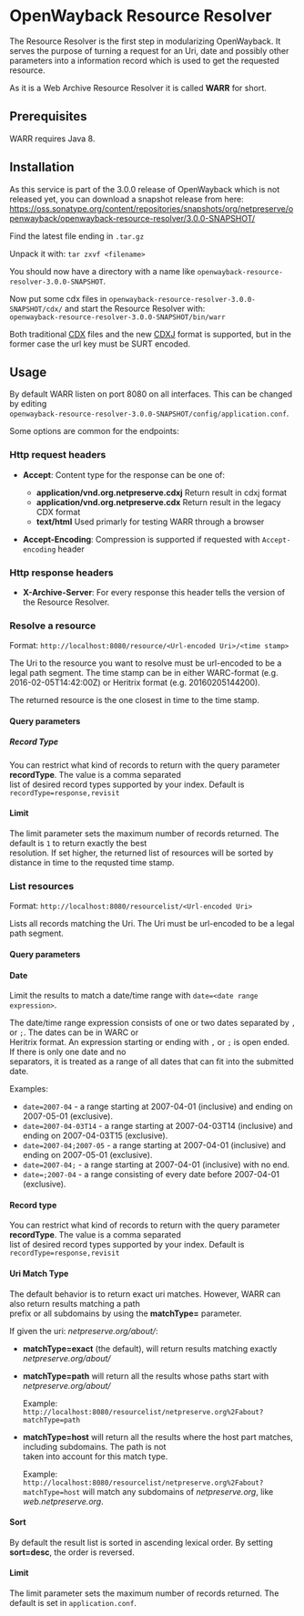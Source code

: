 # OpenWayback Resource Resolver

The Resource Resolver is the first step in modularizing OpenWayback. It serves the purpose of turning a request for an
Uri, date and possibly other parameters into a information record which is used to get the requested resource.

As it is a Web Archive Resource Resolver it is called **WARR** for short.

## Prerequisites

WARR requires Java 8.

## Installation

As this service is part of the 3.0.0 release of OpenWayback which is not released yet, you can download a snapshot
release from here:
https://oss.sonatype.org/content/repositories/snapshots/org/netpreserve/openwayback/openwayback-resource-resolver/3.0.0-SNAPSHOT/

Find the latest file ending in `.tar.gz`

Unpack it with: `tar zxvf <filename>`

You should now have a directory with a name like `openwayback-resource-resolver-3.0.0-SNAPSHOT`.

Now put some cdx files in `openwayback-resource-resolver-3.0.0-SNAPSHOT/cdx/` and start the Resource Resolver with:  
`openwayback-resource-resolver-3.0.0-SNAPSHOT/bin/warr`

Both traditional [CDX](http://iipc.github.io/warc-specifications/specifications/cdx-format/cdx-2015/) files and the new [CDXJ](http://iipc.github.io/warc-specifications/specifications/cdx-format/openwayback-cdxj/) format is supported, but in the former case the url key must be SURT encoded.

## Usage

By default WARR listen on port 8080 on all interfaces. This can be changed by editing  
`openwayback-resource-resolver-3.0.0-SNAPSHOT/config/application.conf`.

Some options are common for the endpoints:


### Http request headers

* **Accept**: Content type for the response can be one of:
    * **application/vnd.org.netpreserve.cdxj** Return result in cdxj format
    * **application/vnd.org.netpreserve.cdx** Return result in the legacy CDX format
    * **text/html** Used primarly for testing WARR through a browser

* **Accept-Encoding**: Compression is supported if requested with `Accept-encoding` header

### Http response headers

* **X-Archive-Server**: For every response this header tells the version of the Resource Resolver.

### Resolve a resource

Format: `http://localhost:8080/resource/<Url-encoded Uri>/<time stamp>`

The Uri to the resource you want to resolve must be url-encoded to be a legal path segment. The time stamp can be in either 
WARC-format (e.g. 2016-02-05T14:42:00Z) or Heritrix format (e.g. 20160205144200).

The returned resource is the one closest in time to the time stamp.


#### Query parameters

##### Record Type

You can restrict what kind of records to return with the query parameter **recordType**. The value is a comma separated  
list of desired record types supported by your index. Default is `recordType=response,revisit`

#### Limit

The limit parameter sets the maximum number of records returned. The default is `1` to return exactly the best  
resolution. If set higher, the returned list of resources will be sorted by distance in time to the requsted time stamp.


### List resources

Format: `http://localhost:8080/resourcelist/<Url-encoded Uri>`

Lists all records matching the Uri. The Uri must be url-encoded to be a legal path segment.

#### Query parameters

#### Date

Limit the results to match a date/time range with `date=<date range expression>`.

The date/time range expression consists of one or two dates separated by `,` or `;`. The dates can be in WARC or  
Heritrix format. An expression starting or ending with `,` or `;` is open ended. If there is only one date and no  
separators, it is treated as a range of all dates that can fit into the submitted date.

Examples:

* `date=2007-04` - a range starting at 2007-04-01 (inclusive) and ending on 2007-05-01 (exclusive).
* `date=2007-04-03T14` - a range starting at 2007-04-03T14 (inclusive) and ending on 2007-04-03T15 (exclusive).
* `date=2007-04;2007-05` - a range starting at 2007-04-01 (inclusive) and ending on 2007-05-01 (exclusive).
* `date=2007-04;` - a range starting at 2007-04-01 (inclusive) with no end.
* `date=;2007-04` - a range consisting of every date before 2007-04-01 (exclusive).



#### Record type

You can restrict what kind of records to return with the query parameter **recordType**. The value is a comma separated  
list of desired record types supported by your index. Default is `recordType=response,revisit`

#### Uri Match Type

The default behavior is to return exact uri matches. However, WARR can also return results matching a path  
prefix or all subdomains by using the **matchType=** parameter.

If given the uri: *netpreserve.org/about/*:

* **matchType=exact** (the default), will return results matching exactly *netpreserve.org/about/*

* **matchType=path** will return all the results whose paths start with *netpreserve.org/about/*

    Example: `http://localhost:8080/resourcelist/netpreserve.org%2Fabout?matchType=path`

* **matchType=host** will return all the results where the host part matches, including subdomains. The path is not  
    taken into account for this match type.

    Example: `http://localhost:8080/resourcelist/netpreserve.org%2Fabout?matchType=host`
    will match any subdomains of *netpreserve.org*, like *web.netpreserve.org*.

#### Sort

By default the result list is sorted in ascending lexical order. By setting **sort=desc**, the order is reversed.

#### Limit

The limit parameter sets the maximum number of records returned. The default is set in `application.conf`.
